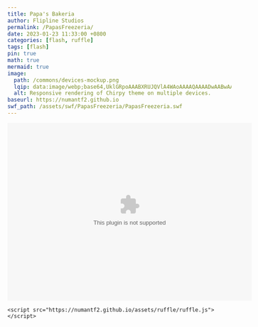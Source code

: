 ```yaml
---
title: Papa's Bakeria
author: Flipline Studios
permalink: /PapasFreezeria/
date: 2023-01-23 11:33:00 +0800
categories: [flash, ruffle]
tags: [flash]
pin: true
math: true
mermaid: true
image:
  path: /commons/devices-mockup.png
  lqip: data:image/webp;base64,UklGRpoAAABXRUJQVlA4WAoAAAAQAAAADwAABwAAQUxQSDIAAAARL0AmbZurmr57yyIiqE8oiG0bejIYEQTgqiDA9vqnsUSI6H+oAERp2HZ65qP/VIAWAFZQOCBCAAAA8AEAnQEqEAAIAAVAfCWkAALp8sF8rgRgAP7o9FDvMCkMde9PK7euH5M1m6VWoDXf2FkP3BqV0ZYbO6NA/VFIAAAA
  alt: Responsive rendering of Chirpy theme on multiple devices.
baseurl: https://numantf2.github.io
swf_path: /assets/swf/PapasFreezeria/PapasFreezeria.swf
---
```


<html lang="en"><head>
  <script src="https://numantf2.github.io/assets/ruffle/ruffle.js"></script>
</head>
<body>
    <object>
        <embed src="https://numantf2.github.io/assets/swf/PapasFreezeria/PapasFreezeria.swf" width="550" height="400">
    </object>

    <script src="https://numantf2.github.io/assets/ruffle/ruffle.js"></script>
</body></html>